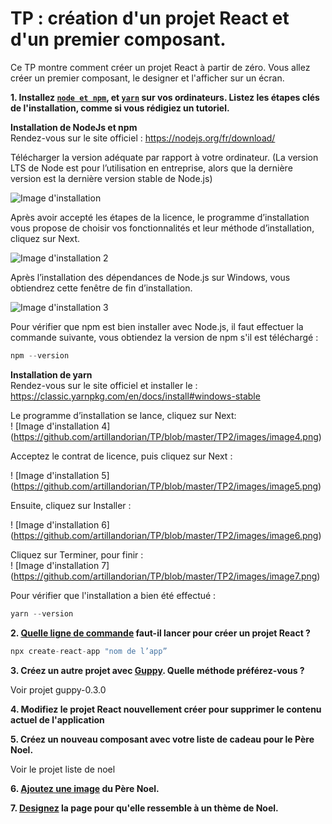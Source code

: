 # TP : création d'un projet React et d'un premier composant.

Ce TP montre comment créer un projet React à partir de zéro. Vous allez créer un premier composant, le designer et l'afficher sur un écran.


**1. Installez [`node et npm`](https://nodejs.org/en/download/), et [`yarn`](https://classic.yarnpkg.com/en/docs/install/#debian-stable) sur vos ordinateurs. Listez les étapes clés de l'installation, comme si vous rédigiez un tutoriel.**

**Installation de NodeJs et npm**  
Rendez-vous sur le site officiel : https://nodejs.org/fr/download/

Télécharger la version adéquate par rapport à votre ordinateur. (La version LTS de Node est pour l’utilisation en entreprise, alors que la dernière version est la dernière version stable de Node.js)  

![Image d'installation](https://github.com/artillandorian/TP/blob/master/TP2/images/image1.jpg)  

Après avoir accepté les étapes de la licence, le programme d’installation vous propose de choisir vos fonctionnalités et leur méthode d’installation, cliquez sur Next.  

![Image d'installation 2](https://github.com/artillandorian/TP/blob/master/TP2/images/image%202.jpg)

Après l’installation des dépendances de Node.js sur Windows, vous obtiendrez cette fenêtre de fin d’installation.  

![Image d'installation 3](https://github.com/artillandorian/TP/blob/master/TP2/images/image%203.jpg)

Pour vérifier que npm est bien installer avec Node.js, il faut effectuer la commande suivante, vous obtiendez la version de npm s'il est téléchargé :
```jsx
npm --version
```
**Installation de yarn**  
Rendez-vous sur le site officiel et installer le :  https://classic.yarnpkg.com/en/docs/install#windows-stable 

Le programme d’installation se lance, cliquez sur Next:   
! [Image d'installation 4]  
(https://github.com/artillandorian/TP/blob/master/TP2/images/image4.png)  

Acceptez le contrat de licence, puis cliquez sur Next :

! [Image d'installation 5]  
(https://github.com/artillandorian/TP/blob/master/TP2/images/image5.png)  

Ensuite, cliquez sur Installer :

! [Image d'installation 6]  
(https://github.com/artillandorian/TP/blob/master/TP2/images/image6.png)

Cliquez sur Terminer, pour finir :  
! [Image d'installation 7]  
(https://github.com/artillandorian/TP/blob/master/TP2/images/image7.png)

Pour vérifier que l'installation a bien été effectué :
```jsx
yarn --version
```

**2. [Quelle ligne de commande](https://github.com/facebook/create-react-app) faut-il lancer pour créer un projet React ?**

```javascript
npx create-react-app "nom de l’app”
```

**3. Créez un autre projet avec [Guppy](https://github.com/joshwcomeau/guppy). Quelle méthode préférez-vous ?**

Voir projet guppy-0.3.0

**4. Modifiez le projet React nouvellement créer pour supprimer le contenu actuel de l'application**

**5. Créez un nouveau composant avec votre liste de cadeau pour le Père Noel.**

Voir le projet liste de noel

**6. [Ajoutez une image](https://create-react-app.dev/docs/adding-images-fonts-and-files/) du Père Noel.**

**7. [Designez](https://create-react-app.dev/docs/adding-a-stylesheet) la page pour qu'elle ressemble à un thème de Noel.**

